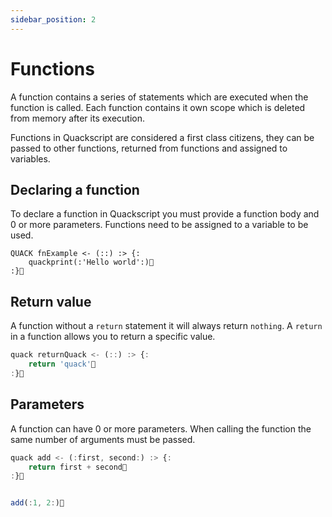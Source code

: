 ```yaml
---
sidebar_position: 2
---
```


# Functions

A function contains a series of statements which are executed when the function is called. Each function contains it own scope which is deleted from memory after its execution.

Functions in Quackscript are considered a first class citizens, they can be passed to other functions, returned from functions and assigned to variables.


## Declaring a function

To declare a function in Quackscript you must provide a function body and 0 or more parameters. Functions need to be assigned to a variable to be used.

```
QUACK fnExample <- (::) :> {:
    quackprint(:'Hello world':)🦆
:}🦆
```

## Return value

A function without a `return` statement it will always return `nothing`. A `return` in a function allows you to return a specific value.

```js
quack returnQuack <- (::) :> {:
    return 'quack'🦆
:}🦆
```

## Parameters

A function can have 0 or more parameters. When calling the function the same number of arguments must be passed.

```js
quack add <- (:first, second:) :> {:
    return first + second🦆
:}🦆


add(:1, 2:)🦆
```
